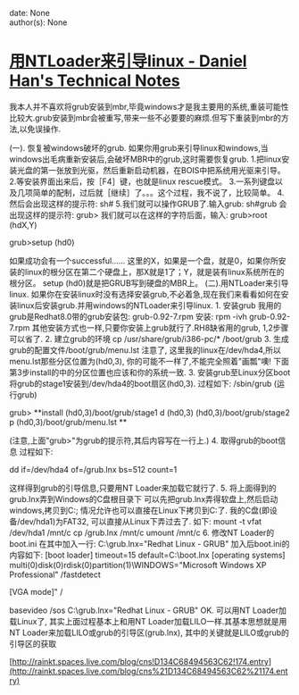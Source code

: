 
date: None  
author(s): None  

# [用NTLoader来引导linux - Daniel Han's Technical Notes](https://sites.google.com/site/xiangyangsite/home/technical-tips/windows-tips/ntloader4linux)

我本人并不喜欢将grub安装到mbr,毕竟windows才是我主要用的系统,重装可能性比较大.grub安装到mbr会被重写,带来一些不必要要的麻烦.但写下重装到mbr的方法,以免误操作.

(一). 恢复被windows破坏的grub. 如果你用grub来引导linux和windows,当windows出毛病重新安装后,会破坏MBR中的grub,这时需要恢复grub. 1.把linux安装光盘的第一张放到光驱，然后重新启动机器，在BOIS中把系统用光驱来引导。 2.等安装界面出来后，按［F4］键，也就是linux rescue模式。 3.一系列键盘以及几项简单的配制，过后就［继续］了。。。这个过程，我不说了，比较简单。 4.然后会出现这样的提示符: sh# 5.我们就可以操作GRUB了.输入grub: sh#grub 会出现这样的提示符: grub> 我们就可以在这样的字符后面，输入: grub>root (hdX,Y) 

grub>setup (hd0) 

如果成功会有一个successful...... 这里的X，如果是一个盘，就是0，如果你所安装的linux的根分区在第二个硬盘上，那X就是1了；Y，就是装有linux系统所在的根分区。 setup (hd0)就是把GRUB写到硬盘的MBR上。 (二).用NTLoader来引导linux. 如果你在安装linux时没有选择安装grub,不必着急,现在我们来看看如何在安装linux后安装grub.并用windows的NTLoader来引导linux. 1. 安装grub 我用的grub是Redhat8.0带的grub安装包: grub-0.92-7.rpm 安装: rpm -ivh grub-0.92-7.rpm 其他安装方式也一样,只要你安装上grub就行了.RH8缺省用的grub, 1,2步骤可以省了. 2. 建立grub的环境 cp /usr/share/grub/i386-pc/* /boot/grub 3. 生成grub的配置文件/boot/grub/menu.lst 注意了, 这里我的linux在/dev/hda4,所以menu.lst那些分区位置为(hd0,3), 你的可能不一样了,不能完全照着"画瓢"噢! 下面第3步install的中的分区位置也应该和你的系统一致. 3. 安装grub至Linux分区boot 将grub的stage1安装到/dev/hda4的boot扇区(hd0,3). 过程如下: /sbin/grub (运行grub) 

grub> **install (hd0,3)/boot/grub/stage1 d (hd0,3) (hd0,3)/boot/grub/stage2 p (hd0,3)/boot/grub/menu.lst **

(注意,上面"grub>"为grub的提示符,其后内容写在一行上.) 4. 取得grub的boot信息 过程如下: 

dd if=/dev/hda4 of=/grub.lnx bs=512 count=1 

这样得到grub的引导信息,只要用NT Loader来加载它就行了. 5. 将上面得到的grub.lnx弄到Windows的C盘根目录下 可以先把grub.lnx弄得软盘上,然后启动windows,拷贝到C:\; 情况允许也可以直接在Linux下拷贝到C:了. 我的C盘(即设备/dev/hda1)为FAT32, 可以直接从Linux下弄过去了. 如下: mount -t vfat /dev/hda1 /mnt/c cp /grub.lnx /mnt/c umount /mnt/c 6. 修改NT Loader的boot.ini 在其中加入一行: C:\grub.lnx="Redhat Linux - GRUB" 加入后boot.ini的内容如下: [boot loader] timeout=15 default=C:\boot.lnx [operating systems] multi(0)disk(0)rdisk(0)partition(1)\WINDOWS="Microsoft Windows XP Professional" /fastdetect 

[VGA mode]" /

basevideo /sos C:\grub.lnx="Redhat Linux - GRUB" OK. 可以用NT Loader加载Linux了, 其实上面过程基本上和用NT Loader加载LILO一样.其基本思想就是用NT Loader来加载LILO或grub的引导区(grub.lnx), 其中的关键就是LILO或grub的引导区的获取

[http://rainkt.spaces.live.com/blog/cns!D134C68494563C62!174.entry](http://rainkt.spaces.live.com/blog/cns%21D134C68494563C62%21174.entry)

  


